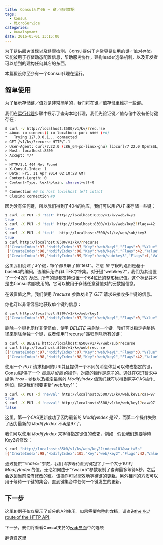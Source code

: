 ```yaml
---
title: Consul入门06 － 键／值对数据
tags:
  - Consul
  - MicroService
categories:
  - Development
date: 2016-05-01 13:15:00
---
```


为了提供服务发现以及健康检测，Consul提供了非常容易使用的键／值对存储。它能被用于存储动态配置信息，帮助服务协作，建构leader选举机制，以及开发者可以想到的建构任何其它的东西。

本篇假设你至少有一个Consul代理在运行。

<!-- more -->

## 简单使用

为了展示存储键／值对是非常简单的，我们将在键／值存储里维护一些键。

我们在[运行代理](https://www.consul.io/intro/getting-started/agent.html)步骤中展示了查询本地代理，我们先验证键／值存储中没有任何键存在：
```bash
$ curl -v http://localhost:8500/v1/kv/?recurse
* About to connect() to localhost port 8500 (#0)
*   Trying 127.0.0.1... connected
> GET /v1/kv/?recurse HTTP/1.1
> User-Agent: curl/7.22.0 (x86_64-pc-linux-gnu) libcurl/7.22.0 OpenSSL/1.0.1 zlib/1.2.3.4 libidn/1.23 librtmp/2.3
> Host: localhost:8500
> Accept: */*
>
< HTTP/1.1 404 Not Found
< X-Consul-Index: 1
< Date: Fri, 11 Apr 2014 02:10:28 GMT
< Content-Length: 0
< Content-Type: text/plain; charset=utf-8
<
* Connection #0 to host localhost left intact
* Closing connection #0
```

因为没有任何键，所以我们得到了404的响应，我们可以用 *PUT* 来存储一些键：
```bash
$ curl -X PUT -d 'test' http://localhost:8500/v1/kv/web/key1
true
$ curl -X PUT -d 'test' http://localhost:8500/v1/kv/web/key2?flags=42
true
$ curl -X PUT -d 'test'  http://localhost:8500/v1/kv/web/sub/key3
true
$ curl http://localhost:8500/v1/kv/?recurse
[{"CreateIndex":97,"ModifyIndex":97,"Key":"web/key1","Flags":0,"Value":"dGVzdA=="},
 {"CreateIndex":98,"ModifyIndex":98,"Key":"web/key2","Flags":42,"Value":"dGVzdA=="},
 {"CreateIndex":99,"ModifyIndex":99,"Key":"web/sub/key3","Flags":0,"Value":"dGVzdA=="}]
```

这里我们创建了3个键，每个都关联了值"test"。注意 *值* 字段的返回是基于base64的编码，该编码允许非UTF8字符集。对于键"web/key2"，我们为其设置了一个42的 *标记*。所有的键都支持设置一个64位长的整形标记值。这个标记并不是由Consul内部使用的，它可以被用于存储任意键值对的元数据信息。

在设置值之后，我们使用 *?recurse* 参数发出了 *GET* 请求来接收多个键的信息。

你也可以非常容易地获取单个键的信息：
```bash
$ curl http://localhost:8500/v1/kv/web/key1
[{"CreateIndex":97,"ModifyIndex":97,"Key":"web/key1","Flags":0,"Value":"dGVzdA=="}]
```

删除一个键也同样非常简单，使用 *DELETE* 来删除一个键。我们可以指定完整路径来删除单独一个键，或者使用"?recurse"递归删除所有的键：
```bash
$ curl -X DELETE http://localhost:8500/v1/kv/web/sub?recurse
$ curl http://localhost:8500/v1/kv/web?recurse
[{"CreateIndex":97,"ModifyIndex":97,"Key":"web/key1","Flags":0,"Value":"dGVzdA=="},
 {"CreateIndex":98,"ModifyIndex":98,"Key":"web/key2","Flags":42,"Value":"dGVzdA=="}]
```

使用一个 *PUT* 请求相同的URI并且提供一个不同的消息体就可以修改指定的键，Consul提供了一个 *检测并设置* 的操作，对应的操作是原子的。通过在GET请求中提供 *?cas=* 参数以及指定最新的 *ModifyIndex* 值我们就可以得到原子CAS操作。例如，假设我们想要更新"web/key1"：
```bash
$ curl -X PUT -d 'newval' http://localhost:8500/v1/kv/web/key1?cas=97
true
$ curl -X PUT -d 'newval' http://localhost:8500/v1/kv/web/key1?cas=97
false
```

这里，第一个CAS更新成功了因为最新的 *ModifyIndex* 是97，而第二个操作失败了因为最新的 *ModifyIndex* 不再是97了。

我们可以使用 *ModifyIndex* 来等待指定键值的改变，例如，假设我们想要等待Key2的修改：
```bash
$ curl "http://localhost:8500/v1/kv/web/key2?index=101&wait=5s"
[{"CreateIndex":98,"ModifyIndex":101,"Key":"web/key2","Flags":42,"Value":"dGVzdA=="}]
```

通过提供"?index="参数，我们请求等待直到键包含了一个大于101的 *ModifyIndex* 的值。无论如何由于"?wait=5"参数限制了查询最多等待5秒，之后会返回当前没有修改的值。该操作可以高效地等待键的更新。另外相同的方法可以用于等待一个键的集合，直到键集合中任何一个键发生的更新。

## 下一步
这里的例子仅仅展示了部分的API使用。如果需要完整的文档，请查询[the /kv/ route of the HTTP API](https://www.consul.io/docs/agent/http/kv.html)。

下一步，我们将看看Consul支持的[web界面]()中的选项

翻译自[这里](https://www.consul.io/intro/getting-started/kv.html)
